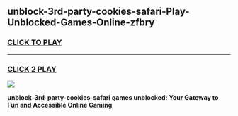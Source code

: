 
## unblock-3rd-party-cookies-safari-Play-Unblocked-Games-Online-zfbry
<h3>
<a href="https://premium76.site?title=unblock-3rd-party-cookies-safari&ref=25A">CLICK TO PLAY</a></h3>
<hr>

<h3>
<a href="https://premium76.site?title=unblock-3rd-party-cookies-safari&ref=25A">CLICK 2 PLAY</a>
  
</h3>

<a href="https://premium76.site?title=unblock-3rd-party-cookies-safari&ref=25A"><img src="https://clearcache.store/games.png"></a>


**unblock-3rd-party-cookies-safari games unblocked: Your Gateway to Fun and Accessible Online Gaming**
